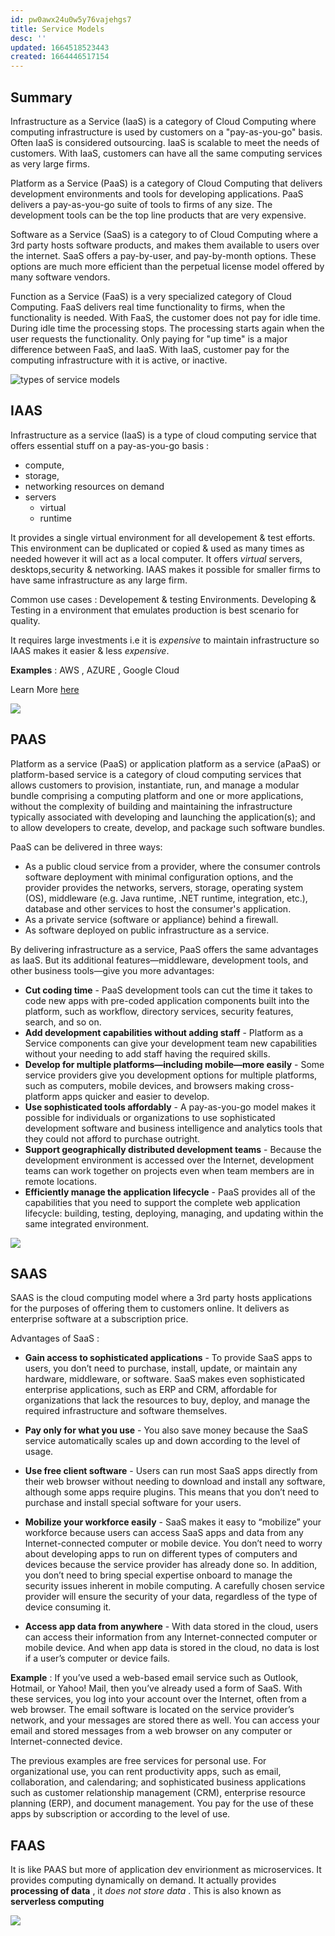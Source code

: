 ```yaml
---
id: pw0awx24u0w5y76vajehgs7
title: Service Models
desc: ''
updated: 1664518523443
created: 1664446517154
---
```


## Summary

Infrastructure as a Service (IaaS) is a category of Cloud Computing where computing infrastructure is used by customers on a "pay-as-you-go" basis. Often IaaS is considered outsourcing. IaaS is scalable to meet the needs of customers. With IaaS, customers can have all the same computing services as very large firms.

Platform as a Service (PaaS) is a category of Cloud Computing that delivers development environments and tools for developing applications. PaaS delivers a pay-as-you-go suite of tools to firms of any size. The development tools can be the top line products that are very expensive.

Software as a Service (SaaS) is a category to of Cloud Computing where a 3rd party hosts software products, and makes them available to users over the internet. SaaS offers a pay-by-user, and pay-by-month options. These options are much more efficient than the perpetual license model offered by many software vendors.

Function as a Service (FaaS) is a very specialized category of Cloud Computing. FaaS delivers real time functionality to firms, when the functionality is needed. With FaaS, the customer does not pay for idle time. During idle time the processing stops. The processing starts again when the user requests the functionality. Only paying for "up time" is a major difference between FaaS, and IaaS. With IaaS, customer pay for the computing infrastructure with it is active, or inactive.

![types of service models](/assets/images/20220914103824.png)

## IAAS

Infrastructure as a service (IaaS) is a type of cloud computing service that offers essential stuff on a pay-as-you-go basis :

- compute,
- storage,
- networking resources on demand
- servers
  - virtual
  - runtime

It provides a single virtual environment for all developement & test efforts. This environment can be duplicated or copied & used as many times as needed however it will act as a local computer. It offers _virtual_ servers, desktops,security & networking. IAAS makes it possible for smaller firms to have same infrastructure as any large firm.

Common use cases : Developement & testing Environments. Developing & Testing in a environment that emulates production is best scenario for quality.

It requires large investments i.e it is _expensive_ to maintain infrastructure so IAAS makes it easier & less _expensive_.

**Examples** : AWS , AZURE , Google Cloud

Learn More [here](https://azure.microsoft.com/en-us/resources/cloud-computing-dictionary/what-is-iaas/)

![](/assets/images/2022-09-29-14-54-49.png)

## PAAS

Platform as a service (PaaS) or application platform as a service (aPaaS) or platform-based service is a category of cloud computing services that allows customers to provision, instantiate, run, and manage a modular bundle comprising a computing platform and one or more applications, without the complexity of building and maintaining the infrastructure typically associated with developing and launching the application(s); and to allow developers to create, develop, and package such software bundles.

PaaS can be delivered in three ways:

- As a public cloud service from a provider, where the consumer controls software deployment with minimal configuration options, and the provider provides the networks, servers, storage, operating system (OS), middleware (e.g. Java runtime, .NET runtime, integration, etc.), database and other services to host the consumer's application.
- As a private service (software or appliance) behind a firewall.
- As software deployed on public infrastructure as a service.

By delivering infrastructure as a service, PaaS offers the same advantages as IaaS. But its additional features—middleware, development tools, and other business tools—give you more advantages:

- **Cut coding time** - PaaS development tools can cut the time it takes to code new apps with pre-coded application components built into the platform, such as workflow, directory services, security features, search, and so on.
- **Add development capabilities without adding staff** - Platform as a Service components can give your development team new capabilities without your needing to add staff having the required skills.
- **Develop for multiple platforms—including mobile—more easily** - Some service providers give you development options for multiple platforms, such as computers, mobile devices, and browsers making cross-platform apps quicker and easier to develop.
- **Use sophisticated tools affordably** - A pay-as-you-go model makes it possible for individuals or organizations to use sophisticated development software and business intelligence and analytics tools that they could not afford to purchase outright.
- **Support geographically distributed development teams** - Because the development environment is accessed over the Internet, development teams can work together on projects even when team members are in remote locations.
- **Efficiently manage the application lifecycle** - PaaS provides all of the capabilities that you need to support the complete web application lifecycle: building, testing, deploying, managing, and updating within the same integrated environment.

![](/assets/images/29-09-202215_16_29.png)

## SAAS

SAAS is the cloud computing model where a 3rd party hosts applications for the purposes of offering them to customers online. It delivers as enterprise software at a subscription price.

Advantages of SaaS :

- **Gain access to sophisticated applications** - To provide SaaS apps to users, you don’t need to purchase, install, update, or maintain any hardware, middleware, or software. SaaS makes even sophisticated enterprise applications, such as ERP and CRM, affordable for organizations that lack the resources to buy, deploy, and manage the required infrastructure and software themselves.

- **Pay only for what you use** - You also save money because the SaaS service automatically scales up and down according to the level of usage.

- **Use free client software** - Users can run most SaaS apps directly from their web browser without needing to download and install any software, although some apps require plugins. This means that you don’t need to purchase and install special software for your users.

- **Mobilize your workforce easily** - SaaS makes it easy to “mobilize” your workforce because users can access SaaS apps and data from any Internet-connected computer or mobile device. You don’t need to worry about developing apps to run on different types of computers and devices because the service provider has already done so. In addition, you don’t need to bring special expertise onboard to manage the security issues inherent in mobile computing. A carefully chosen service provider will ensure the security of your data, regardless of the type of device consuming it.

- **Access app data from anywhere** - With data stored in the cloud, users can access their information from any Internet-connected computer or mobile device. And when app data is stored in the cloud, no data is lost if a user’s computer or device fails.

**Example** : If you’ve used a web-based email service such as Outlook, Hotmail, or Yahoo! Mail, then you’ve already used a form of SaaS. With these services, you log into your account over the Internet, often from a web browser. The email software is located on the service provider’s network, and your messages are stored there as well. You can access your email and stored messages from a web browser on any computer or Internet-connected device.

The previous examples are free services for personal use. For organizational use, you can rent productivity apps, such as email, collaboration, and calendaring; and sophisticated business applications such as customer relationship management (CRM), enterprise resource planning (ERP), and document management. You pay for the use of these apps by subscription or according to the level of use.

## FAAS

It is like PAAS but more of application dev envirionment as microservices. It provides computing dynamically on demand. It actually provides **processing of data** , it _does not store data_ . This is also known as **serverless computing**

![](/assets/images/2022-09-30-11-27-33.png)
